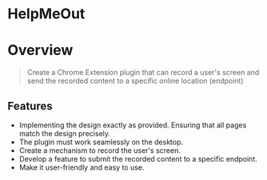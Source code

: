 # HelpMeOut

# Overview 
> Create a Chrome Extension plugin that can record a user's screen and send the recorded content to a specific online location (endpoint)

## Features
- Implementing the design exactly as provided. Ensuring that all pages match the design precisely.
- The plugin must work seamlessly on the desktop.
- Create a mechanism to record the user's screen.
- Develop a feature to submit the recorded content to a specific endpoint.
- Make it user-friendly and easy to use.
